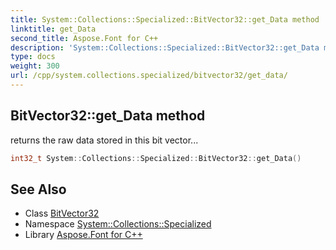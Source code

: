 ```yaml
---
title: System::Collections::Specialized::BitVector32::get_Data method
linktitle: get_Data
second_title: Aspose.Font for C++
description: 'System::Collections::Specialized::BitVector32::get_Data method. returns the raw data stored in this bit vector in C++.'
type: docs
weight: 300
url: /cpp/system.collections.specialized/bitvector32/get_data/
---
```

## BitVector32::get_Data method


returns the raw data stored in this bit vector...

```cpp
int32_t System::Collections::Specialized::BitVector32::get_Data()
```

## See Also

* Class [BitVector32](../)
* Namespace [System::Collections::Specialized](../../)
* Library [Aspose.Font for C++](../../../)
